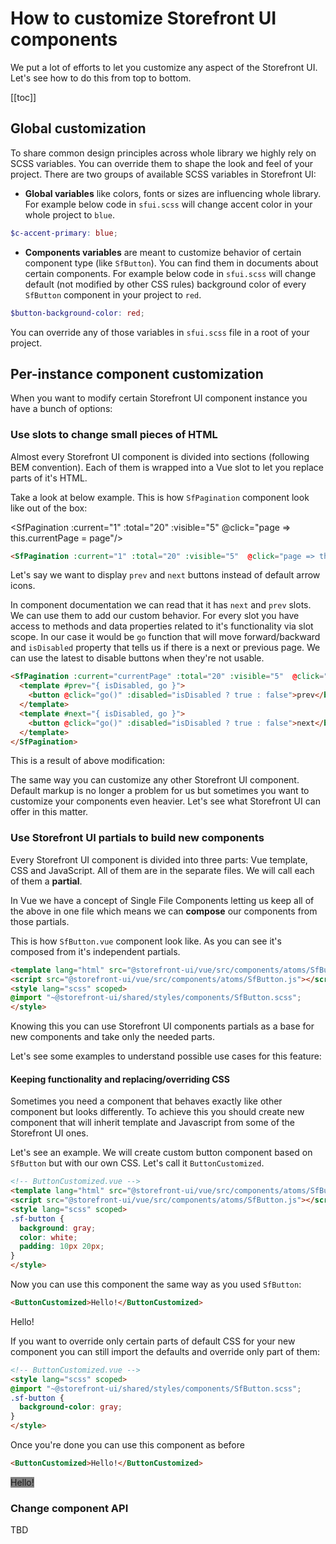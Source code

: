 # How to customize Storefront UI components

We put a lot of efforts to let you customize any aspect of the Storefront UI.
Let's see how to do this from top to bottom.

[[toc]]
## Global customization 

To share common design principles across whole library we highly rely on SCSS variables. You can override them to shape the look and feel of your project. There are two groups of available SCSS variables in Storefront UI:
- **Global variables** like colors, fonts or sizes are influencing whole library. For example below code in `sfui.scss` will change accent color in your whole project to `blue`.
```scss
$c-accent-primary: blue;
```
- **Components variables** are meant to customize behavior of certain component type (like `SfButton`). You can find them in documents about certain components. For example below code in `sfui.scss` will change default (not modified by other CSS rules) background color of every `SfButton` component in your project to `red`.
```scss
$button-background-color: red;
```
You can override any of those variables in `sfui.scss` file in a root of your project.



## Per-instance component customization

When you want to modify certain Storefront UI component instance you have a bunch of options:

### Use slots to change small pieces of HTML

Almost every Storefront UI component is divided into sections (following BEM convention). Each of them is wrapped into a Vue slot to let you replace parts of it's HTML. 

Take a look at below example. This is how `SfPagination` component look like out of the box:

<SfPagination :current="1" :total="20" :visible="5"  @click="page => this.currentPage = page"/>

````html
<SfPagination :current="1" :total="20" :visible="5"  @click="page => this.currentPage = page"/>
````

Let's say we want to display `prev` and `next` buttons instead of default arrow icons. 

In component documentation we can read that it has `next` and `prev` slots. We can use them to add our custom behavior. For every slot you have access to methods and data properties related to it's functionality via slot scope. In our case it would be `go` function that will move forward/backward and `isDisabled` property that tells us if there is a next or previous page.
We can use the latest to disable buttons when they're not usable.

```html
<SfPagination :current="currentPage" :total="20" :visible="5"  @click="page => this.currentPage = page">
  <template #prev="{ isDisabled, go }">
    <button @click="go()" :disabled="isDisabled ? true : false">prev</button>
  </template>
  <template #next="{ isDisabled, go }">
    <button @click="go()" :disabled="isDisabled ? true : false">next</button>
  </template>
</SfPagination>
```
This is a result of above modification:

<PaginationCustomized />

The same way you can customize any other Storefront UI component. Default markup is no longer a problem for us but sometimes you want to customize your components even heavier. Let's see what Storefront UI can offer in this matter.

### Use Storefront UI partials to build new components

Every Storefront UI component is divided into three parts: Vue template, CSS and JavaScript. All of them are in the separate files. We will call each of them a **partial**.

In Vue we have a concept of Single File Components letting us keep all of the above in one file which means we can **compose** our components from those partials. 

This is how `SfButton.vue` component look like. As you can see it's composed from it's independent partials.

```html
<template lang="html" src="@storefront-ui/vue/src/components/atoms/SfButton.html"></template>
<script src="@storefront-ui/vue/src/components/atoms/SfButton.js"></script>
<style lang="scss" scoped>
@import "~@storefront-ui/shared/styles/components/SfButton.scss";
</style>
```
Knowing this you can use Storefront UI components partials as a base for new components and take only the needed parts. 

Let's see some examples to understand possible use cases for this feature:

#### Keeping functionality and replacing/overriding CSS

Sometimes you need a component that behaves exactly like other component but looks differently. To achieve this you should create new component that will inherit template and Javascript from some of the Storefront UI ones.

Let's see an example. We will create custom button component based on `SfButton` but with our own CSS. Let's call it `ButtonCustomized`.

```html
<!-- ButtonCustomized.vue -->
<template lang="html" src="@storefront-ui/vue/src/components/atoms/SfButton.html"></template>
<script src="@storefront-ui/vue/src/components/atoms/SfButton.js"></script>
<style lang="scss" scoped>
.sf-button {
  background: gray;
  color: white;
  padding: 10px 20px;
}
</style>
```
Now you can use this component the same way as you used `SfButton`:
```html
<ButtonCustomized>Hello!</ButtonCustomized>
```
<ButtonCustomized>Hello!</ButtonCustomized>

If you want to override only certain parts of default CSS for your new component you can still import the defaults and override only part of them:
```html
<!-- ButtonCustomized.vue -->
<style lang="scss" scoped>
@import "~@storefront-ui/shared/styles/components/SfButton.scss";
.sf-button {
  background-color: gray;
}
</style>
```
Once you're done you can use this component as before
```html
<ButtonCustomized>Hello!</ButtonCustomized>
```
<SfButton style="background-color: gray">Hello!</SfButton>

### Change component API

TBD